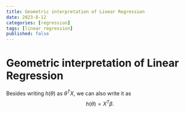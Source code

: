 ```yaml
---
title: Geometric interpretation of Linear Regression
date: 2023-8-12
categories: [regression]
tags: [linear regression]
published: false
---
```


# Geometric interpretation of Linear Regression
Besides writing $h(\theta)$ as $\theta^TX$, we can also write it as 
$$h(\theta)=X^T\beta.$$